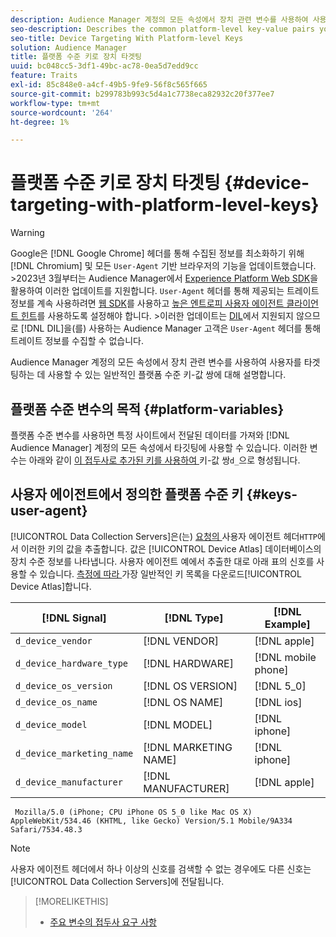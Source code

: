 ```yaml
---
description: Audience Manager 계정의 모든 속성에서 장치 관련 변수를 사용하여 사용자를 타겟팅하는 데 사용할 수 있는 일반적인 플랫폼 수준 키-값 쌍에 대해 설명합니다.
seo-description: Describes the common platform-level key-value pairs you can use to target users with device-related variables across all properties in your Audience Manager account.
seo-title: Device Targeting With Platform-level Keys
solution: Audience Manager
title: 플랫폼 수준 키로 장치 타겟팅
uuid: bc048cc5-3df1-49bc-ac78-0ea5d7edd9cc
feature: Traits
exl-id: 85c848e0-a4cf-49b5-9fe9-56f8c565f665
source-git-commit: b299783b993c5d4a1c7738eca82932c20f377ee7
workflow-type: tm+mt
source-wordcount: '264'
ht-degree: 1%

---
```


# 플랫폼 수준 키로 장치 타겟팅 {#device-targeting-with-platform-level-keys}

>[!WARNING]
>
>Google은 [!DNL Google Chrome] 헤더를 통해 수집된 정보를 최소화하기 위해 [!DNL Chromium] 및 모든 `User-Agent` 기반 브라우저의 기능을 업데이트했습니다.
>&#x200B;>2023년 3월부터는 Audience Manager에서 [Experience Platform Web SDK](https://experienceleague.adobe.com/docs/experience-platform/edge/home.html?lang=en)을 활용하여 이러한 업데이트를 지원합니다. `User-Agent` 헤더를 통해 제공되는 트레이트 정보를 계속 사용하려면 [웹 SDK](https://experienceleague.adobe.com/docs/experience-platform/edge/home.html?lang=en)를 사용하고 [높은 엔트로피 사용자 에이전트 클라이언트 힌트](https://experienceleague.adobe.com/docs/experience-platform/edge/fundamentals/user-agent-client-hints.html?lang=en)를 사용하도록 설정해야 합니다.
>&#x200B;>이러한 업데이트는 [DIL](../../../using/dil/dil-overview.md)에서 지원되지 않으므로 [!DNL DIL]을(를) 사용하는 Audience Manager 고객은 `User-Agent` 헤더를 통해 트레이트 정보를 수집할 수 없습니다.

Audience Manager 계정의 모든 속성에서 장치 관련 변수를 사용하여 사용자를 타겟팅하는 데 사용할 수 있는 일반적인 플랫폼 수준 키-값 쌍에 대해 설명합니다.

## 플랫폼 수준 변수의 목적 {#platform-variables}

<!-- c_tb_device_targeting.xml -->

플랫폼 수준 변수를 사용하면 특정 사이트에서 전달된 데이터를 가져와 [!DNL Audience Manager] 계정의 모든 속성에서 타깃팅에 사용할 수 있습니다. 이러한 변수는 아래와 같이 [이 접두사로 추가된 키를 사용하여 ](../../reference/key-value-pairs-explained.md)키-값 쌍`d_`으로 형성됩니다.

## 사용자 에이전트에서 정의한 플랫폼 수준 키 {#keys-user-agent}

[!UICONTROL Data Collection Servers]은(는) [ 요청의 ](https://www.w3.org/Protocols/rfc2616/rfc2616-sec14.html#sec14.43)사용자 에이전트 헤더`HTTP`에서 이러한 키의 값을 추출합니다. 값은 [!UICONTROL Device Atlas] 데이터베이스의 장치 수준 정보를 나타냅니다. 사용자 에이전트 예에서 추출한 대로 아래 표의 신호를 사용할 수 있습니다. [ 측정에 따라 ](assets/device_keys.csv)가장 일반적인 키 목록을 다운로드[!UICONTROL Device Atlas]합니다.

| [!DNL Signal] | [!DNL Type] | [!DNL Example] |
|---|---|---|
| `d_device_vendor` | [!DNL VENDOR] | [!DNL apple] |
| `d_device_hardware_type` | [!DNL HARDWARE] | [!DNL mobile phone] |
| `d_device_os_version` | [!DNL OS VERSION] | [!DNL 5_0] |
| `d_device_os_name` | [!DNL OS NAME] | [!DNL ios] |
| `d_device_model` | [!DNL MODEL] | [!DNL iphone] |
| `d_device_marketing_name` | [!DNL MARKETING NAME] | [!DNL iphone] |
| `d_device_manufacturer` | [!DNL MANUFACTURER] | [!DNL apple] |

```
 Mozilla/5.0 (iPhone; CPU iPhone OS 5_0 like Mac OS X) AppleWebKit/534.46 (KHTML, like Gecko) Version/5.1 Mobile/9A334 Safari/7534.48.3
```

>[!NOTE]
>
>사용자 에이전트 헤더에서 하나 이상의 신호를 검색할 수 없는 경우에도 다른 신호는 [!UICONTROL Data Collection Servers]에 전달됩니다.

>[!MORELIKETHIS]
>
>* [주요 변수의 접두사 요구 사항](../../features/traits/trait-variable-prefixes.md)
